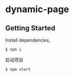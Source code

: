 # dynamic-page

## Getting Started

Install dependencies,

```bash
$ npm i
```

启动项目

```bash
$ npm start
```
